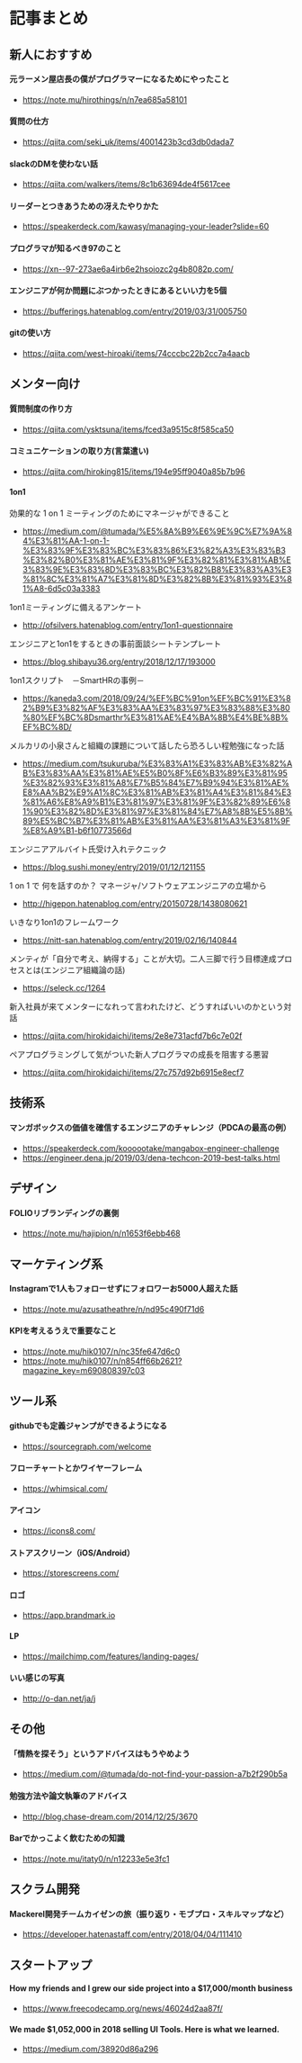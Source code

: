 # 記事まとめ

## 新人におすすめ

#### 元ラーメン屋店長の僕がプログラマーになるためにやったこと
- https://note.mu/hirothings/n/n7ea685a58101

#### 質問の仕方
- https://qiita.com/seki_uk/items/4001423b3cd3db0dada7

#### slackのDMを使わない話
- https://qiita.com/walkers/items/8c1b63694de4f5617cee

#### リーダーとつきあうための冴えたやりかた
- https://speakerdeck.com/kawasy/managing-your-leader?slide=60

#### プログラマが知るべき97のこと
- https://xn--97-273ae6a4irb6e2hsoiozc2g4b8082p.com/

#### エンジニアが何か問題にぶつかったときにあるといい力を5個
- https://bufferings.hatenablog.com/entry/2019/03/31/005750

#### gitの使い方
- https://qiita.com/west-hiroaki/items/74cccbc22b2cc7a4aacb

## メンター向け
#### 質問制度の作り方
- https://qiita.com/ysktsuna/items/fced3a9515c8f585ca50

#### コミュニケーションの取り方(言葉遣い)
- https://qiita.com/hiroking815/items/194e95ff9040a85b7b96

#### 1on1
効果的な 1 on 1 ミーティングのためにマネージャができること
- https://medium.com/@tumada/%E5%8A%B9%E6%9E%9C%E7%9A%84%E3%81%AA-1-on-1-%E3%83%9F%E3%83%BC%E3%83%86%E3%82%A3%E3%83%B3%E3%82%B0%E3%81%AE%E3%81%9F%E3%82%81%E3%81%AB%E3%83%9E%E3%83%8D%E3%83%BC%E3%82%B8%E3%83%A3%E3%81%8C%E3%81%A7%E3%81%8D%E3%82%8B%E3%81%93%E3%81%A8-6d5c03a3383

1on1ミーティングに備えるアンケート
- http://ofsilvers.hatenablog.com/entry/1on1-questionnaire

エンジニアと1on1をするときの事前面談シートテンプレート
- https://blog.shibayu36.org/entry/2018/12/17/193000

1on1スクリプト　－SmartHRの事例－
- https://kaneda3.com/2018/09/24/%EF%BC%91on%EF%BC%91%E3%82%B9%E3%82%AF%E3%83%AA%E3%83%97%E3%83%88%E3%80%80%EF%BC%8Dsmarthr%E3%81%AE%E4%BA%8B%E4%BE%8B%EF%BC%8D/

メルカリの小泉さんと組織の課題について話したら恐ろしい程勉強になった話
- https://medium.com/tsukuruba/%E3%83%A1%E3%83%AB%E3%82%AB%E3%83%AA%E3%81%AE%E5%B0%8F%E6%B3%89%E3%81%95%E3%82%93%E3%81%A8%E7%B5%84%E7%B9%94%E3%81%AE%E8%AA%B2%E9%A1%8C%E3%81%AB%E3%81%A4%E3%81%84%E3%81%A6%E8%A9%B1%E3%81%97%E3%81%9F%E3%82%89%E6%81%90%E3%82%8D%E3%81%97%E3%81%84%E7%A8%8B%E5%8B%89%E5%BC%B7%E3%81%AB%E3%81%AA%E3%81%A3%E3%81%9F%E8%A9%B1-b6f10773566d

エンジニアアルバイト氏受け入れテクニック
- https://blog.sushi.money/entry/2019/01/12/121155

1 on 1 で 何を話すのか？ マネージャ/ソフトウェアエンジニアの立場から
- http://higepon.hatenablog.com/entry/20150728/1438080621

いきなり1on1のフレームワーク
- https://nitt-san.hatenablog.com/entry/2019/02/16/140844

メンティが「自分で考え、納得する」ことが大切。二人三脚で行う目標達成プロセスとは(エンジニア組織論の話)
- https://seleck.cc/1264

新入社員が来てメンターになれって言われたけど、どうすればいいのかという対話
- https://qiita.com/hirokidaichi/items/2e8e731acfd7b6c7e02f

ペアプログラミングして気がついた新人プログラマの成長を阻害する悪習
- https://qiita.com/hirokidaichi/items/27c757d92b6915e8ecf7


## 技術系
#### マンガボックスの価値を確信するエンジニアのチャレンジ（PDCAの最高の例）
- https://speakerdeck.com/koooootake/mangabox-engineer-challenge
- https://engineer.dena.jp/2019/03/dena-techcon-2019-best-talks.html

## デザイン
#### FOLIOリブランディングの裏側
- https://note.mu/hajipion/n/n1653f6ebb468

## マーケティング系
#### Instagramで1人もフォローせずにフォロワーお5000人超えた話
- https://note.mu/azusatheathre/n/nd95c490f71d6

#### KPIを考えるうえで重要なこと
- https://note.mu/hik0107/n/nc35fe647d6c0
- https://note.mu/hik0107/n/n854ff66b2621?magazine_key=m690808397c03

## ツール系
#### githubでも定義ジャンプができるようになる
- https://sourcegraph.com/welcome

#### フローチャートとかワイヤーフレーム
- https://whimsical.com/

#### アイコン
- https://icons8.com/

#### ストアスクリーン（iOS/Android）
- https://storescreens.com/

#### ロゴ
- https://app.brandmark.io

#### LP
- https://mailchimp.com/features/landing-pages/

#### いい感じの写真
- http://o-dan.net/ja/j

## その他
#### 「情熱を探そう」というアドバイスはもうやめよう
- https://medium.com/@tumada/do-not-find-your-passion-a7b2f290b5a

#### 勉強方法や論文執筆のアドバイス
- http://blog.chase-dream.com/2014/12/25/3670

#### Barでかっこよく飲むための知識
- https://note.mu/itaty0/n/n12233e5e3fc1

## スクラム開発
#### Mackerel開発チームカイゼンの旅（振り返り・モブプロ・スキルマップなど）
- https://developer.hatenastaff.com/entry/2018/04/04/111410

## スタートアップ
#### How my friends and I grew our side project into a $17,000/month business
- https://www.freecodecamp.org/news/46024d2aa87f/

#### We made $1,052,000 in 2018 selling UI Tools. Here is what we learned.
- https://medium.com/38920d86a296
